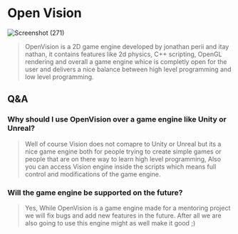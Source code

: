 # Open Vision
![Screenshot (271)](https://user-images.githubusercontent.com/97846999/235356345-1e1fdd27-d261-4980-a372-eaab2aa4040d.png)
>OpenVision is a 2D game engine developed by jonathan perii and itay nathan, it contains features like 2d physics, C++ scripting, OpenGL rendering and overall a game engine whice is completly open for the user and delivers a nice balance between high level programming and low level programming.

## Q&A

### Why should I use OpenVision over a game engine like Unity or Unreal?
>Well of course Vision does not comapre to Unity or Unreal but its a nice game engine both for people trying to create simple games or people that are on there way to learn high level programming, Also you can access Vision engine inside the scripts which means full control and modifications of the game engine.

### Will the game engine be supported on the future?
>Yes, While OpenVision is a game engine made for a mentoring project we will fix bugs and add new features in the future. After all we are also going to use this engine might as well make it good ;)


